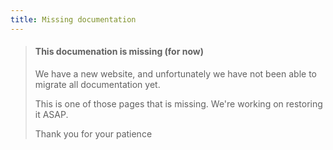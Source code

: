 ```yaml
---
title: Missing documentation
---
```


<blockquote class="warning">
  <h4>This documenation is missing (for now)</h4>
  <p>We have a new website, and unfortunately we have not been able to migrate all documentation yet.</p>
  <p>This is one of those pages that is missing. We're working on restoring it ASAP.</p>
  <p>Thank you for your patience</p>
</blockquote>

